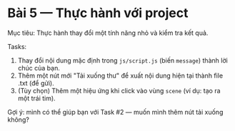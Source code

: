 # Bài 5 — Thực hành với project

Mục tiêu: Thực hành thay đổi một tính năng nhỏ và kiểm tra kết quả.

Tasks:
1. Thay đổi nội dung mặc định trong `js/script.js` (biến `message`) thành lời chúc của bạn.
2. Thêm một nút mới "Tải xuống thư" để xuất nội dung hiện tại thành file .txt (để gửi).
3. (Tùy chọn) Thêm một hiệu ứng khi click vào vùng `scene` (ví dụ: tạo ra một trái tim).

Gợi ý: mình có thể giúp bạn với Task #2 — muốn mình thêm nút tải xuống không?
